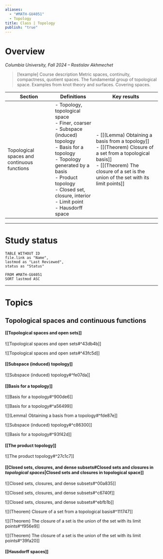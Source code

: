 ```yaml
---
aliases:
  - "#MATH-GU4051"
  - Topology
title: Class | Topology
publish: "true"
---
```

# Overview

*Columbia University, Fall 2024 – Rostislav Akhmechet*

>[!example] Course description
>Metric spaces, continuity, compactness, quotient spaces. The fundamental group of topological space. Examples from knot theory and surfaces. Covering spaces.

| Section                                     | Definitions                                                                                                                                                                                                                                    | Key results                                                                                                                                                                                        |
| ------------------------------------------- | ---------------------------------------------------------------------------------------------------------------------------------------------------------------------------------------------------------------------------------------------- | -------------------------------------------------------------------------------------------------------------------------------------------------------------------------------------------------- |
| Topological spaces and continuous functions | - Topology, topological space<br>- Finer, coarser<br>- Subspace (induced) topology<br>- Basis for a topology<br>- Topology generated by a basis<br>- Product topology<br>- Closed set, closure, interior<br>- Limit point<br>- Hausdorff space | - [[(Lemma) Obtaining a basis from a topology]]<br>- [[(Theorem) Closure of a set from a topological basis]]<br>- [[(Theorem) The closure of a set is the union of the set with its limit points]] |


---
# Study status

```dataview
TABLE WITHOUT ID
file.link as "Name",
lastmod as "Last Reviewed",
status as "Status"

FROM #MATH-GU4051 
SORT lastmod ASC
```


---
# Topics

## Topological spaces and continuous functions

#### [[Topological spaces and open sets]]

![[Topological spaces and open sets#^43db4b]]

![[Topological spaces and open sets#^43fc5d]]


#### [[Subspace (induced) topology]]

![[Subspace (induced) topology#^fe07da]]

#### [[Basis for a topology]]

![[Basis for a topology#^900de6]]

![[Basis for a topology#^a56499]]

![[(Lemma) Obtaining a basis from a topology#^fde87e]]

![[Subspace (induced) topology#^c86300]]

![[Basis for a topology#^93f42d]]


#### [[The product topology]]

![[The product topology#^27c1c7]]

#### [[Closed sets, closures, and dense subsets#Closed sets and closures in *topological spaces*|Closed sets and closures in topological space]]

![[Closed sets, closures, and dense subsets#^00a835]]

![[Closed sets, closures, and dense subsets#^c6740f]]

![[Closed sets, closures, and dense subsets#^ebfb1b]]

![[(Theorem) Closure of a set from a topological basis#^111747]]

![[(Theorem) The closure of a set is the union of the set with its limit points#^f956e9]]

![[(Theorem) The closure of a set is the union of the set with its limit points#^39fa20]]

#### [[Hausdorff spaces]]
